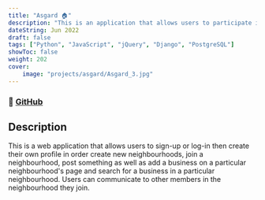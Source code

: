 ```yaml
---
title: "Asgard 🏠"
description: "This is an application that allows users to participate in their neighbourhood by adding posts and advertising businesses."
dateString: Jun 2022
draft: false
tags: ["Python", "JavaScript", "jQuery", "Django", "PostgreSQL"]
showToc: false
weight: 202
cover:
    image: "projects/asgard/Asgard_3.jpg"
--- 
```

### 🔗 [GitHub](https://github.com/nealwaga/Asgard)

## Description
This is a web application that allows users to sign-up or log-in then create their own profile in order create new neighbourhoods, join a neighbourhood, post something as well as add a business on a particular neighbourhood's page and search for a business in a particular neighbourhood. Users can communicate to other members in the neighbourhood they join.

